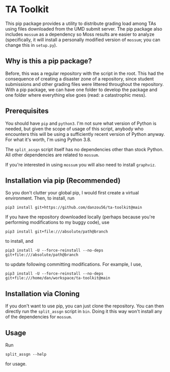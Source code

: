 # TA Toolkit

This pip package provides a utility to distribute grading load among TAs using
files downloaded from the UMD submit server. The pip package also includes
`mossum` as a dependency so Moss results are easier to analyze (specifically, 
it will install a personally modified version of `mossum`; you can change this
in `setup.py`).

## Why is this a pip package?

Before, this was a regular repository with the script in the root. This had the
consequence of creating a disaster zone of a repository, since student
submissions and other grading files were littered throughout the repository.
With a pip package, we can have one folder to develop the package and one
folder where everything else goes (read: a catastrophic mess).

## Prerequisites

You should have `pip` and `python3`. I'm not sure what version of Python is
needed, but given the scope of usage of this script, anybody who encounters
this will be using a sufficiently recent version of Python anyway. For what
it's worth, I'm using Python 3.8.

The `split_assgn` script itself has no dependencies other than stock Python.
All other dependencies are related to `mossum`.

If you're interested in using `mossum` you will also need to install
`graphviz`.

## Installation via pip (Recommended)

So you don't clutter your global pip, I would first create a virtual
environment. Then, to install, run

`pip3 install git+https://github.com/danzou56/ta-toolkit@main`

If you have the repository downloaded locally (perhaps because you're
performing modifications to my buggy code), use

`pip3 install git+file:///absolute/path@branch`

to install, and

`pip3 install -U --force-reinstall --no-deps git+file:///absolute/path@branch`

to update following committing modifications. For example, I use,

`pip3 install -U --force-reinstall --no-deps git+file:///home/dan/workspace/ta-toolkit@main`

## Installation via Cloning

If you don't want to use pip, you can just clone the repository. You can then
directly run the `split_assgn` script in `bin`. Doing it this way won't install
any of the dependencies for `mossum`.

## Usage

Run

`split_assgn --help`

for usage.
